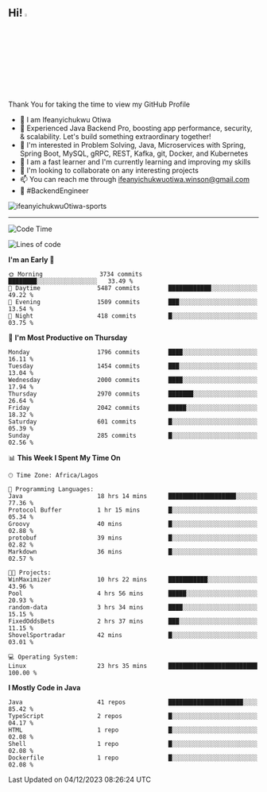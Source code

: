 <!-- BLOG-POST-LIST:START --><!-- BLOG-POST-LIST:END -->

## Hi! <img src="https://media.giphy.com/media/hvRJCLFzcasrR4ia7z/giphy.gif" width="4%"> 

Thank You for taking the time to view my GitHub Profile

- 👋 I am Ifeanyichukwu Otiwa
- 🚀 Experienced Java Backend Pro, boosting app performance, security, & scalability. Let's build something extraordinary together!
- 👀 I'm interested in Problem Solving, Java, Microservices with Spring, Spring Boot, MySQL, gRPC, REST, Kafka, git, Docker, and Kubernetes
- 🌱 I am a fast learner and I'm currently learning and improving my skills
- 💞️ I'm looking to collaborate on any interesting projects
- 📫 You can reach me through ifeanyichukwuotiwa.winson@gmail.com
- 🚀 #BackendEngineer

<p align="left" marginTop="10px"> <img src="https://komarev.com/ghpvc/?username=ifeanyichukwuOtiwa-sports&label=Profile%20views&color=0e75b6&style=for-the-badge" alt="ifeanyichukwuOtiwa-sports" /> </p>

***

<!--START_SECTION:waka-->
![Code Time](http://img.shields.io/badge/Code%20Time-2%2C006%20hrs%2023%20mins-blue)

![Lines of code](https://img.shields.io/badge/From%20Hello%20World%20I%27ve%20Written-4.2%20million%20lines%20of%20code-blue)

**I'm an Early 🐤** 

```text
🌞 Morning                3734 commits        ████████░░░░░░░░░░░░░░░░░   33.49 % 
🌆 Daytime                5487 commits        ████████████░░░░░░░░░░░░░   49.22 % 
🌃 Evening                1509 commits        ███░░░░░░░░░░░░░░░░░░░░░░   13.54 % 
🌙 Night                  418 commits         █░░░░░░░░░░░░░░░░░░░░░░░░   03.75 % 
```
📅 **I'm Most Productive on Thursday** 

```text
Monday                   1796 commits        ████░░░░░░░░░░░░░░░░░░░░░   16.11 % 
Tuesday                  1454 commits        ███░░░░░░░░░░░░░░░░░░░░░░   13.04 % 
Wednesday                2000 commits        ████░░░░░░░░░░░░░░░░░░░░░   17.94 % 
Thursday                 2970 commits        ███████░░░░░░░░░░░░░░░░░░   26.64 % 
Friday                   2042 commits        █████░░░░░░░░░░░░░░░░░░░░   18.32 % 
Saturday                 601 commits         █░░░░░░░░░░░░░░░░░░░░░░░░   05.39 % 
Sunday                   285 commits         █░░░░░░░░░░░░░░░░░░░░░░░░   02.56 % 
```


📊 **This Week I Spent My Time On** 

```text
🕑︎ Time Zone: Africa/Lagos

💬 Programming Languages: 
Java                     18 hrs 14 mins      ███████████████████░░░░░░   77.36 % 
Protocol Buffer          1 hr 15 mins        █░░░░░░░░░░░░░░░░░░░░░░░░   05.34 % 
Groovy                   40 mins             █░░░░░░░░░░░░░░░░░░░░░░░░   02.88 % 
protobuf                 39 mins             █░░░░░░░░░░░░░░░░░░░░░░░░   02.82 % 
Markdown                 36 mins             █░░░░░░░░░░░░░░░░░░░░░░░░   02.57 % 

🐱‍💻 Projects: 
WinMaximizer             10 hrs 22 mins      ███████████░░░░░░░░░░░░░░   43.96 % 
Pool                     4 hrs 56 mins       █████░░░░░░░░░░░░░░░░░░░░   20.93 % 
random-data              3 hrs 34 mins       ████░░░░░░░░░░░░░░░░░░░░░   15.15 % 
FixedOddsBets            2 hrs 37 mins       ███░░░░░░░░░░░░░░░░░░░░░░   11.15 % 
ShovelSportradar         42 mins             █░░░░░░░░░░░░░░░░░░░░░░░░   03.01 % 

💻 Operating System: 
Linux                    23 hrs 35 mins      █████████████████████████   100.00 % 
```

**I Mostly Code in Java** 

```text
Java                     41 repos            █████████████████████░░░░   85.42 % 
TypeScript               2 repos             █░░░░░░░░░░░░░░░░░░░░░░░░   04.17 % 
HTML                     1 repo              █░░░░░░░░░░░░░░░░░░░░░░░░   02.08 % 
Shell                    1 repo              █░░░░░░░░░░░░░░░░░░░░░░░░   02.08 % 
Dockerfile               1 repo              █░░░░░░░░░░░░░░░░░░░░░░░░   02.08 % 
```




 Last Updated on 04/12/2023 08:26:24 UTC
<!--END_SECTION:waka-->

<!--
<p align="center">
![trophy](https://github-profile-trophy.vercel.app/?username=ifeanyichukwuOtiwa-sports&theme=onedark) (https://github.com/ryo-ma/github-profile-trophy)
</p>
-->

<!---
ifeanyi-otiwa/ifeanyi-otiwa is a ✨ special ✨ repository because its `README.md` (this file) appears on your GitHub profile.
You can click the Preview link to take a look at your changes.
--->
